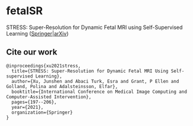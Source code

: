 # fetalSR

STRESS: Super-Resolution for Dynamic Fetal MRI using Self-Supervised Learning ([Springer](https://link.springer.com/chapter/10.1007/978-3-030-87234-2_19)|[arXiv](https://arxiv.org/abs/2106.12407))

## Cite our work

```
@inproceedings{xu2021stress,
  title={STRESS: Super-Resolution for Dynamic Fetal MRI Using Self-supervised Learning},
  author={Xu, Junshen and Abaci Turk, Esra and Grant, P Ellen and Golland, Polina and Adalsteinsson, Elfar},
  booktitle={International Conference on Medical Image Computing and Computer-Assisted Intervention},
  pages={197--206},
  year={2021},
  organization={Springer}
}
```
